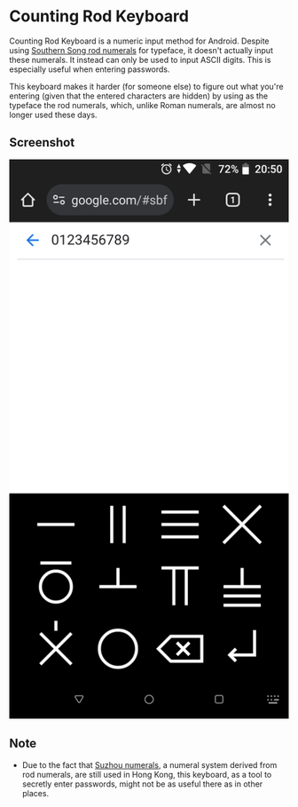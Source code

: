 # Counting Rod Keyboard

Counting Rod Keyboard is a numeric input method for Android. Despite using [Southern Song rod numerals](https://en.m.wikipedia.org/wiki/Counting_rods) for typeface, it doesn't actually input these numerals. It instead can only be used to input ASCII digits. This is especially useful when entering passwords.

This keyboard makes it harder (for someone else) to figure out what you're entering (given that the entered characters are hidden) by using as the typeface the rod numerals, which, unlike Roman numerals, are almost no longer used these days.

## Screenshot

![](./screenshots/screenshot1.png)

## Note

* Due to the fact that [Suzhou numerals](https://en.m.wikipedia.org/wiki/Suzhou_numerals), a numeral system derived from rod numerals, are still used in Hong Kong, this keyboard, as a tool to secretly enter passwords, might not be as useful there as in other places.
